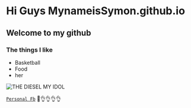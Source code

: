 # Hi Guys MynameisSymon.github.io
## Welcome to my github
### The things I like
- Basketball
- Food
- her

![THE `DIESEL` MY IDOL](https://www.nba.com/players)

[`Personal Fb`](https://www.facebook.com/profile.php?id=100016667089129)
👀👌👌👌👌
